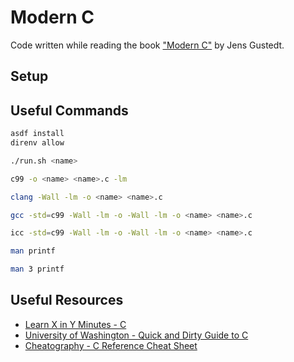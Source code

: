 # Modern C

Code written while reading the book ["Modern C"](https://www.manning.com/books/modern-c) by Jens Gustedt.

## Setup

## Useful Commands

```sh
asdf install
direnv allow

./run.sh <name>

c99 -o <name> <name>.c -lm

clang -Wall -lm -o <name> <name>.c

gcc -std=c99 -Wall -lm -o -Wall -lm -o <name> <name>.c

icc -std=c99 -Wall -lm -o -Wall -lm -o <name> <name>.c

man printf

man 3 printf
```

## Useful Resources

- [Learn X in Y Minutes - C](https://learnxinyminutes.com/docs/c)
- [University of Washington - Quick and Dirty Guide to C](https://courses.cs.washington.edu/courses/cse351/16wi/sections/1/Cheatsheet-c.pdf)
- [Cheatography - C Reference Cheat Sheet](https://cheatography.com/ashlyn-black/cheat-sheets/c-reference)
